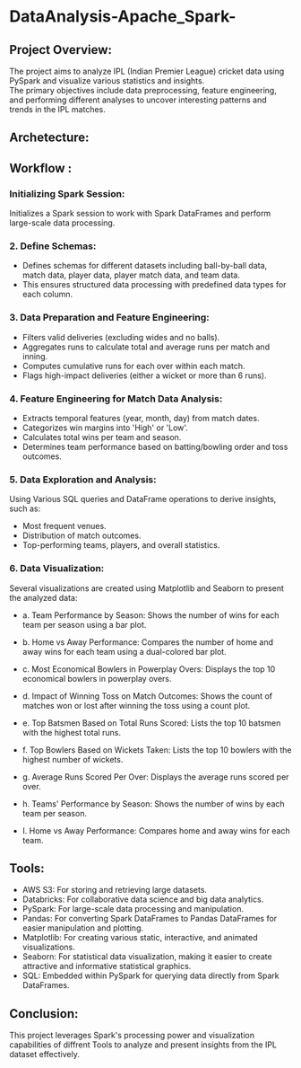# DataAnalysis-Apache_Spark-

## Project Overview:

The project aims to analyze IPL (Indian Premier League) cricket data using PySpark and visualize various statistics and insights.  
The primary objectives include data preprocessing, feature engineering, and performing different analyses to uncover interesting patterns and trends in the IPL matches.  

## Archetecture:  

## Workflow : 

### Initializing Spark Session:  
Initializes a Spark session to work with Spark DataFrames and perform large-scale data processing.

### 2. Define Schemas:
- Defines schemas for different datasets including ball-by-ball data, match data, player data, player match data, and team data.
- This ensures structured data processing with predefined data types for each column.
  
### 3. Data Preparation and Feature Engineering:
- Filters valid deliveries (excluding wides and no balls).
- Aggregates runs to calculate total and average runs per match and inning.
- Computes cumulative runs for each over within each match.
- Flags high-impact deliveries (either a wicket or more than 6 runs).
  
### 4. Feature Engineering for Match Data Analysis:
- Extracts temporal features (year, month, day) from match dates.
- Categorizes win margins into 'High' or 'Low'.
- Calculates total wins per team and season.
- Determines team performance based on batting/bowling order and toss outcomes.
  
### 5. Data Exploration and Analysis:
Using Various SQL queries and DataFrame operations  to derive insights, such as:  
- Most frequent venues.
- Distribution of match outcomes.
- Top-performing teams, players, and overall statistics.
  
### 6. Data Visualization:
Several visualizations are created using Matplotlib and Seaborn to present the analyzed data:  
- a. Team Performance by Season:
Shows the number of wins for each team per season using a bar plot.

- b. Home vs Away Performance:
Compares the number of home and away wins for each team using a dual-colored bar plot.

- c. Most Economical Bowlers in Powerplay Overs:
Displays the top 10 economical bowlers in powerplay overs.

- d. Impact of Winning Toss on Match Outcomes:
Shows the count of matches won or lost after winning the toss using a count plot.

- e. Top Batsmen Based on Total Runs Scored:
Lists the top 10 batsmen with the highest total runs.

- f. Top Bowlers Based on Wickets Taken:
Lists the top 10 bowlers with the highest number of wickets.

- g. Average Runs Scored Per Over:
Displays the average runs scored per over.

- h. Teams' Performance by Season:
Shows the number of wins by each team per season.

- I. Home vs Away Performance:
Compares home and away wins for each team.

## Tools:  
- AWS S3: For storing and retrieving large datasets.
- Databricks: For collaborative data science and big data analytics.
- PySpark: For large-scale data processing and manipulation.
- Pandas: For converting Spark DataFrames to Pandas DataFrames for easier manipulation and plotting.
- Matplotlib: For creating various static, interactive, and animated visualizations.
- Seaborn: For statistical data visualization, making it easier to create attractive and informative statistical graphics.
- SQL: Embedded within PySpark for querying data directly from Spark DataFrames.

## Conclusion:  
This project leverages Spark's processing power and visualization capabilities of diffrent Tools to analyze and present insights from the IPL dataset effectively.

